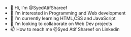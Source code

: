 - 👋 Hi, I’m @SyedAtifShareef
- 👀 I’m interested in Programming and Web development
- 🌱 I’m currently learning HTML,CSS and JavaScript
- 💞️ I’m looking to collaborate on Web Dev projects
- 📫 How to reach me @Syed Atif Shareef on Linkedin

<!---
SyedAtifShareef/SyedAtifShareef is a ✨ special ✨ repository because its `README.md` (this file) appears on your GitHub profile.
You can click the Preview link to take a look at your changes.
--->
